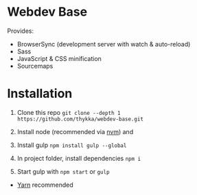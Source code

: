 Webdev Base
===========

Provides:

* BrowserSync (development server with watch & auto-reload)
* Sass
* JavaScript & CSS minification
* Sourcemaps


Installation
===========

1. Clone this repo
  ```git clone --depth 1 https://github.com/thykka/webdev-base.git```

1. Install node (recommended via [nvm](https://github.com/creationix/nvm)) and

1. Install gulp
  ```npm install gulp --global```

1. In project folder, install dependencies
  ```npm i```

1. Start gulp with ```npm start``` or ```gulp```


* [Yarn](https://yarnpkg.com/en/) recommended
